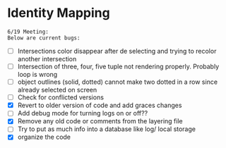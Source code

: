 # Identity Mapping

    6/19 Meeting:
    Below are current bugs:
  - [ ] Intersections color disappear after de selecting and trying to recolor another intersection
  - [ ] Intersection of three, four, five tuple not rendering properly. Probably loop is wrong
  - [ ] object outlines (solid, dotted) cannot make two dotted in a row since already selected on screen
  - [ ] Check for conflicted versions
  - [x] Revert to older version of code and add graces changes
  - [ ] Add debug mode for turning logs on or off??
  - [x] Remove any old code or comments from the layering file
  - [ ] Try to put as much info into a database like log/ local storage
  - [x] organize the code
